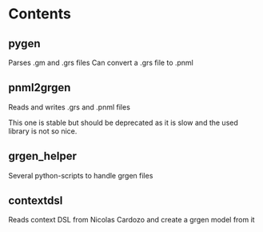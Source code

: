# Contents

## pygen

Parses .gm and .grs files
Can convert a .grs file to .pnml

## pnml2grgen

Reads and writes .grs and .pnml files

This one is stable but should be deprecated as it is slow and the used library is not so nice.

## grgen_helper

Several python-scripts to handle grgen files

## contextdsl

Reads context DSL from Nicolas Cardozo and create a grgen model from it

